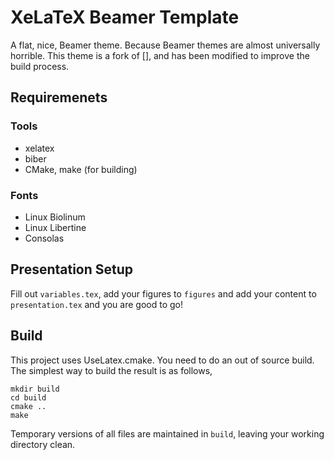 # XeLaTeX Beamer Template

A flat, nice, Beamer theme. Because Beamer themes are almost universally
horrible. This theme is a fork of [], and has been modified to improve the build
process.

## Requiremenets

### Tools ###

- xelatex
- biber
- CMake, make (for building)

### Fonts ###

- Linux Biolinum
- Linux Libertine
- Consolas


## Presentation Setup

Fill out `variables.tex`, add your figures to `figures` and add your content
to `presentation.tex` and you are good to go!

## Build

This project uses UseLatex.cmake. You need to do an out of source build.
The simplest way to build the result is as follows,

    mkdir build
    cd build
    cmake ..
    make

Temporary versions of all files are maintained in `build`, leaving your working
directory clean. 
